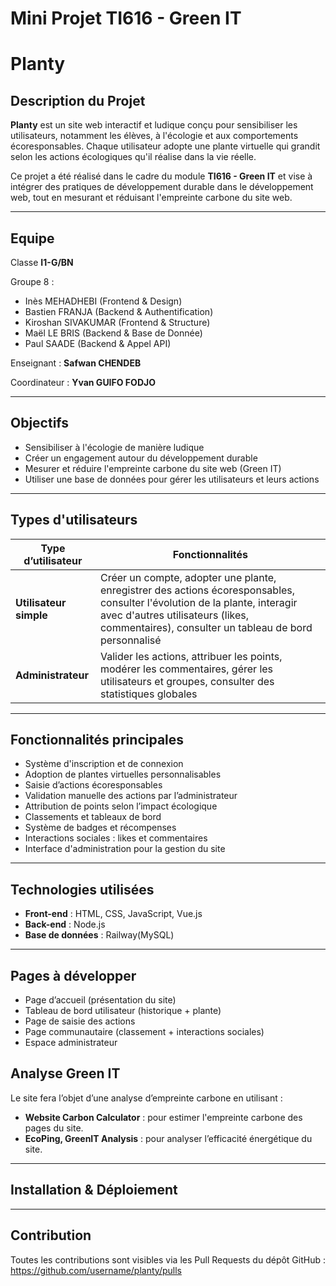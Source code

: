 # Mini Projet TI616 - Green IT

# Planty

## Description du Projet

**Planty** est un site web interactif et ludique conçu pour sensibiliser les utilisateurs, notamment les élèves, à l'écologie et aux comportements écoresponsables. Chaque utilisateur adopte une plante virtuelle qui grandit selon les actions écologiques qu'il réalise dans la vie réelle.

Ce projet a été réalisé dans le cadre du module **TI616 - Green IT** et vise à intégrer des pratiques de développement durable dans le développement web, tout en mesurant et réduisant l'empreinte carbone du site web.

---

## Equipe

Classe **I1-G/BN**

Groupe 8 :

- Inès MEHADHEBI (Frontend & Design)
- Bastien FRANJA (Backend & Authentification)
- Kiroshan SIVAKUMAR (Frontend & Structure)
- Maël LE BRIS (Backend & Base de Donnée)
- Paul SAADE (Backend & Appel API)

Enseignant : **Safwan CHENDEB**

Coordinateur : **Yvan GUIFO FODJO**

---

## Objectifs

- Sensibiliser à l'écologie de manière ludique
- Créer un engagement autour du développement durable
- Mesurer et réduire l'empreinte carbone du site web (Green IT)
- Utiliser une base de données pour gérer les utilisateurs et leurs actions

---

## Types d'utilisateurs

| Type d’utilisateur | Fonctionnalités |
|--------------------|-----------------|
| **Utilisateur simple** | Créer un compte, adopter une plante, enregistrer des actions écoresponsables, consulter l'évolution de la plante, interagir avec d'autres utilisateurs (likes, commentaires), consulter un tableau de bord personnalisé |
| **Administrateur** | Valider les actions, attribuer les points, modérer les commentaires, gérer les utilisateurs et groupes, consulter des statistiques globales |

---

## Fonctionnalités principales

- Système d'inscription et de connexion
- Adoption de plantes virtuelles personnalisables
- Saisie d’actions écoresponsables
- Validation manuelle des actions par l’administrateur
- Attribution de points selon l’impact écologique
- Classements et tableaux de bord
- Système de badges et récompenses
- Interactions sociales : likes et commentaires
- Interface d'administration pour la gestion du site

---

## Technologies utilisées

- **Front-end** : HTML, CSS, JavaScript, Vue.js
- **Back-end** : Node.js
- **Base de données** : Railway(MySQL)

---

## Pages à développer

- Page d’accueil (présentation du site)
- Tableau de bord utilisateur (historique + plante)
- Page de saisie des actions
- Page communautaire (classement + interactions sociales)
- Espace administrateur

## Analyse Green IT

Le site fera l’objet d’une analyse d’empreinte carbone en utilisant :
- **Website Carbon Calculator** : pour estimer l'empreinte carbone des pages du site.
- **EcoPing, GreenIT Analysis** : pour analyser l’efficacité énergétique du site.

---

## Installation & Déploiement

---

## Contribution
Toutes les contributions sont visibles via les Pull Requests du dépôt GitHub :
https://github.com/username/planty/pulls


